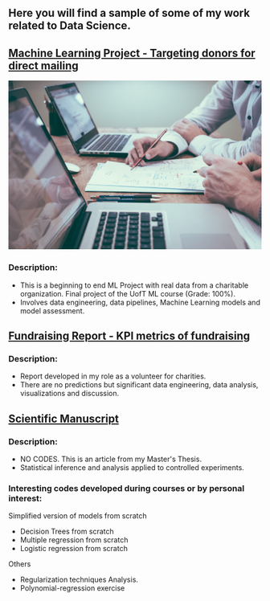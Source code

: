 ## Here you will find a sample of some of my work related to Data Science. 


## [Machine Learning Project - Targeting donors for direct mailing](https://github.com/Lpolicarpo/Portfolio/blob/master/Machine%20Learning%20Project%20-%20Direct%20Mailing.ipynb)

![](/images/project.jpg)

### Description: 
- This is a beginning to end ML Project with real data from a charitable organization. Final project of the UofT ML course (Grade: 100%).
- Involves data engineering, data pipelines, Machine Learning models and model assessment.

## [Fundraising Report - KPI metrics of fundraising](https://github.com/Lpolicarpo/Portfolio/blob/master/Fundraising%20report.ipynb)


### Description:
- Report developed in my role as a volunteer for charities. 
- There are no predictions but significant data engineering, data analysis, visualizations and discussion.


## [Scientific Manuscript](https://github.com/Lpolicarpo/Portfolio/blob/master/Scientific%20manuscript.pdf)

### Description:
- NO CODES. This is an article from my Master's Thesis. 
- Statistical inference and analysis applied to controlled experiments.  


### Interesting codes developed during courses or by personal interest:

Simplified version of models from scratch
- Decision Trees from scratch
- Multiple regression from scratch
- Logistic regression from scratch

Others
- Regularization techniques Analysis.
- Polynomial-regression exercise
